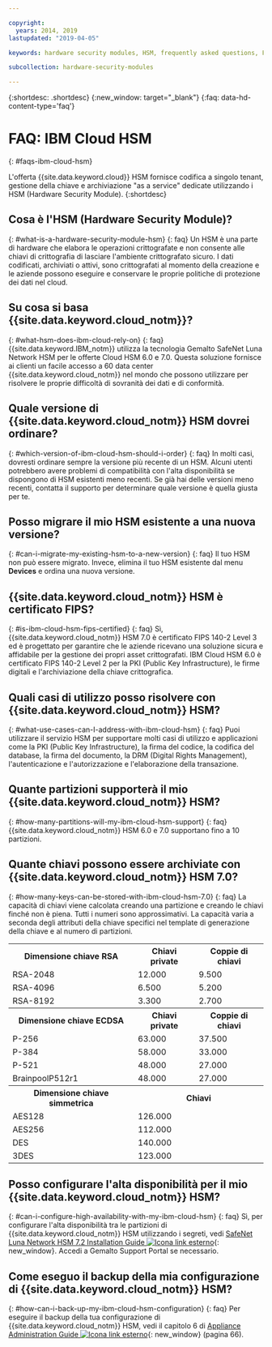 ```yaml
---

copyright:
  years: 2014, 2019
lastupdated: "2019-04-05"

keywords: hardware security modules, HSM, frequently asked questions, FAQs, cryptographic, symmetrical, keys, secrets

subcollection: hardware-security-modules

---
```


{:shortdesc: .shortdesc}
{:new_window: target="_blank"}
{:faq: data-hd-content-type='faq'}

# FAQ: IBM Cloud HSM
{: #faqs-ibm-cloud-hsm}

L'offerta {{site.data.keyword.cloud}} HSM fornisce codifica a singolo tenant, gestione della chiave e archiviazione "as a service" dedicate utilizzando i HSM (Hardware Security Module).
{:shortdesc}

## Cosa è l'HSM (Hardware Security Module)?
{: #what-is-a-hardware-security-module-hsm}
{: faq}
Un HSM è una parte di hardware che elabora le operazioni crittografate e non consente alle chiavi di crittografia di lasciare l'ambiente crittografato sicuro. I dati codificati, archiviati o attivi, sono crittografati al momento della creazione e le aziende possono eseguire e conservare le proprie politiche di protezione dei dati nel cloud.

## Su cosa si basa {{site.data.keyword.cloud_notm}}?
{: #what-hsm-does-ibm-cloud-rely-on}
{: faq}
{{site.data.keyword.IBM_notm}} utilizza la tecnologia Gemalto SafeNet Luna Network HSM per le offerte Cloud HSM 6.0 e 7.0. Questa soluzione fornisce ai clienti un facile accesso a 60 data center {{site.data.keyword.cloud_notm}} nel mondo che possono utilizzare per risolvere le proprie difficoltà di sovranità dei dati e di conformità.

## Quale versione di {{site.data.keyword.cloud_notm}} HSM dovrei ordinare?
{: #which-version-of-ibm-cloud-hsm-should-i-order}
{: faq}
In molti casi, dovresti ordinare sempre la versione più recente di un HSM. Alcuni utenti potrebbero avere problemi di compatibilità con l'alta disponibilità se dispongono di HSM esistenti meno recenti. Se già hai delle versioni meno recenti, contatta il supporto per determinare quale versione è quella giusta per te.

## Posso migrare il mio HSM esistente a una nuova versione?
{: #can-i-migrate-my-existing-hsm-to-a-new-version}
{: faq}
Il tuo HSM non può essere migrato. Invece, elimina il tuo HSM esistente dal menu **Devices** e ordina una nuova versione.

## {{site.data.keyword.cloud_notm}} HSM è certificato FIPS?
{: #is-ibm-cloud-hsm-fips-certified}
{: faq}
Sì, {{site.data.keyword.cloud_notm}} HSM 7.0 è certificato FIPS 140-2 Level 3 ed è progettato per garantire che le aziende ricevano una soluzione sicura e affidabile per la gestione dei propri asset crittografati. IBM Cloud HSM 6.0 è certificato FIPS 140-2 Level 2 per la PKI (Public Key Infrastructure), le firme digitali e l'archiviazione della chiave crittografica.

## Quali casi di utilizzo posso risolvere con {{site.data.keyword.cloud_notm}} HSM?
{: #what-use-cases-can-I-address-with-ibm-cloud-hsm}
{: faq}
Puoi utilizzare il servizio HSM per supportare molti casi di utilizzo e applicazioni come la PKI (Public Key Infrastructure), la firma del codice, la codifica del database, la firma del documento, la DRM (Digital Rights Management), l'autenticazione e l'autorizzazione e l'elaborazione della transazione.

## Quante partizioni supporterà il mio {{site.data.keyword.cloud_notm}} HSM?
{: #how-many-partitions-will-my-ibm-cloud-hsm-support}
{: faq}
{{site.data.keyword.cloud_notm}} HSM 6.0 e 7.0 supportano fino a 10 partizioni.

## Quante chiavi possono essere archiviate con {{site.data.keyword.cloud_notm}} HSM 7.0?
{: #how-many-keys-can-be-stored-with-ibm-cloud-hsm-7.0}
{: faq}
La capacità di chiavi viene calcolata creando una partizione e creando le chiavi finché non è piena.
Tutti i numeri sono approssimativi. La capacità varia a seconda degli attributi della chiave specifici nel template di generazione della chiave e al numero di partizioni.
<table>
<th>Dimensione chiave RSA
</th>
<th>Chiavi private</th>
<th>Coppie di chiavi</th>
<tr><td>RSA-2048</td>
<td>12.000</td>
<td>9.500</td></tr>
<tr><td>RSA-4096</td>
<td>6.500</td>
<td>5.200</td></tr>
<tr><td>RSA-8192</td>
<td>3.300</td>
<td>2.700</td></tr>

<th>Dimensione chiave ECDSA
</th>
<th>Chiavi private</th>
<th>Coppie di chiavi</th>
<tr><td>P-256</td>
<td>63.000</td>
<td>37.500</td></tr>
<tr><td>P-384</td>
<td>58.000</td>
<td>33.000</td></tr>
<tr><td>P-521</td>
<td>48.000</td>
<td>27.000</td></tr>
<tr><td>BrainpoolP512r1</td>
<td>48.000</td>
<td>27.000</td></tr>

<th>Dimensione chiave simmetrica
</th>
<th colspan="2">Chiavi</th>

<tr><td>AES128</td>
<td colspan="2">126.000</td>
</tr>
<tr><td>AES256</td>
<td colspan="2">112.000</td>
</tr>
<tr><td>DES</td>
<td colspan="2">140.000</td>

</tr>
<tr><td>3DES</td>
<td colspan="2">123.000</td>
</tr>
</table>

## Posso configurare l'alta disponibilità per il mio {{site.data.keyword.cloud_notm}} HSM?
{: #can-i-configure-high-availability-with-my-ibm-cloud-hsm}
{: faq}
Sì, per configurare l'alta disponibilità tra le partizioni di {{site.data.keyword.cloud_notm}} HSM utilizzando i segreti, vedi [SafeNet Luna Network HSM 7.2 Installation Guide ![Icona link esterno](../../icons/launch-glyph.svg "Icona link esterno")](https://supportportal.gemalto.com/csm?id=kb_article_view&sys_kb_id=19a81c8bdb9a1fc8d298728dae96197d&sysparm_article=KB0017573){: new_window}. Accedi a Gemalto Support Portal se necessario.

## Come eseguo il backup della mia configurazione di {{site.data.keyword.cloud_notm}} HSM?
{: #how-can-i-back-up-my-ibm-cloud-hsm-configuration}
{: faq}
Per eseguire il backup della tua configurazione di {{site.data.keyword.cloud_notm}} HSM, vedi il capitolo 6 di [Appliance Administration Guide ![Icona link esterno](../../icons/launch-glyph.svg "Icona link esterno")](ftp://public.dhe.ibm.com/cloud/bluemix/hsm/Appliance_Administration_Guide_72.pdf){: new_window} (pagina 66).

